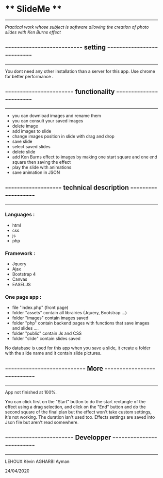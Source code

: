 # ** SlideMe **
-----

_Practical work whose subject is software allowing the creation of photo slides with Ken Burns effect_


## -------------------------- setting --------------------------
-----

You dont need any other installation than a server for this app.
Use chrome for better performance .


## ----------------------- functionality -----------------------
-----

- you can download images and rename them
- you can consult your saved images
- delete image
- add images to slide
- change images position in slide with drag and drop
- save slide 
- select saved slides
- delete slide
- add Ken Burns effect to images by making one start square and one end square then saving the effect
- play the slide with animations
- save animation in JSON


## ------------------- technical description -------------------
-----

### Languages :

- html
- css
- js
- php

### Framework :

- Jquery
- Ajax
- Bootstrap 4
- Canvas
- EASELJS

### One page app :
- file "index.php" (front page)
- folder "assets" contain all librairies (Jquery, Bootstrap ...)
- folder "images" contain images saved
- folder "php" contain backend pages with functions that save images and slides ....
- folder "public" contain Js and CSS
- folder "slide" contain slides saved

No database is used for this app when you save a slide, it create a folder with the slide name and it contain slide pictures.

## --------------------------- More ---------------------------
-----

App not finished at 100%.


You can click first on the "Start" button to do the start rectangle of the effect using a drag selection, and click on the "End" button and do the second square of the final plan but the effect won't take custom settings, it's not working. The duration isn't used too.
Effects settings are saved into Json file but aren't read somewhere.

## ----------------------- Developper -------------------------
-----

LEHOUX Kévin
AGHARBI Ayman

24/04/2020